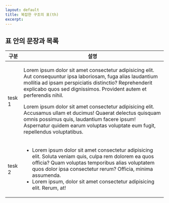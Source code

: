 ```yaml
---
layout: default
title: 복잡한 구조의 표(th)
excerpt: 
---
```


<h2>표 안의 문장과 목록</h2>

<table>
	<thead>
    <tr>
      <th>구분</th>
      <th>설명</th>
    </tr>
  </thead>
  <tbody>
    <td>tesk 1</td>
    <td>
      <p>Lorem ipsum dolor sit amet consectetur adipisicing elit. Aut consequuntur ipsa laboriosam, fuga alias laudantium mollitia ad ipsam perspiciatis distinctio? Reprehenderit explicabo quos sed dignissimos. Provident autem et perferendis nihil.</p> 
      <p>Lorem ipsum dolor sit amet consectetur adipisicing elit. Accusamus ullam et ducimus! Quaerat delectus quisquam omnis possimus quis, laudantium facere ipsum! Aspernatur quidem earum voluptas voluptate eum fugit, repellendus voluptatibus.</p>
    </td>
    <tr>
      <td>tesk 2</td>
      <td>
        <ul>
          <li>Lorem ipsum dolor sit amet consectetur adipisicing elit. Soluta veniam quis, culpa rem dolorem ea quos officia? Quam voluptas temporibus alias voluptatem quos dolor ipsa consectetur rerum? Officia, minima assumenda.</li>
          <li>Lorem ipsum, dolor sit amet consectetur adipisicing elit. Rerum, at!</li>
        </ul>
      </td>
    </tr>
  </tbody>
</table>
